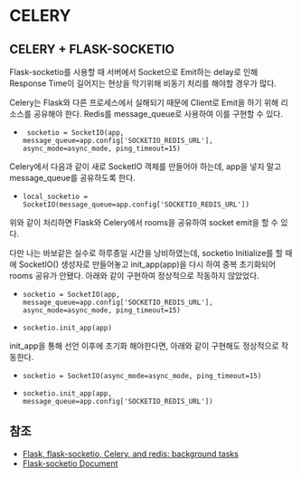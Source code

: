# CELERY

## CELERY + FLASK-SOCKETIO

Flask-socketio를 사용할 때 서버에서 Socket으로 Emit하는 delay로 인해 Response Time이 길어지는 현상을 막기위해 비동기 처리를 해야할 경우가 많다.

Celery는 Flask와 다른 프로세스에서 실해되기 때문에 Client로 Emit을 하기 위해 리소스를 공유해야 한다. Redis를 message_queue로 사용하여 이를 구현할 수 있다. 


* ` socketio = SocketIO(app, message_queue=app.config['SOCKETIO_REDIS_URL'], async_mode=async_mode, ping_timeout=15)`

Celery에서 다음과 같이 새로 SocketIO 객체를 만들어야 하는데, app을 넣지 말고 message_queue를 공유하도록 한다.
 
* `local_socketio = SocketIO(message_queue=app.config['SOCKETIO_REDIS_URL'])`

위와 같이 처리하면 Flask와 Celery에서 rooms을 공유하여 socket emit을 할 수 있다.

다만 나는 바보같은 실수로 하루종일 시간을 낭비하였는데, socketio Initialize를 할 때에 SocketIO() 생성자로 만들어놓고 init_app(app)을 다시 하여 중복 초기화되어 rooms 공유가 안됐다. 아래와 같이 구현하여 정상적으로 작동하지 않았었다.

* `socketio = SocketIO(app, message_queue=app.config['SOCKETIO_REDIS_URL'], async_mode=async_mode, ping_timeout=15)`

* `socketio.init_app(app)`

init_app을 통해 선언 이후에 초기화 해야한다면, 아래와 같이 구현해도 정상적으로 작동한다.

* `socketio = SocketIO(async_mode=async_mode, ping_timeout=15)`

* `socketio.init_app(app, message_queue=app.config['SOCKETIO_REDIS_URL'])`

## 참조

* [Flask, flask-socketio, Celery, and redis: background tasks](http://celeodor.com/2016/02/19/flask-flask-socketio-and-redis-task-queue/)
* [Flask-socketio Document](http://flask-socketio.readthedocs.io/en/latest/)